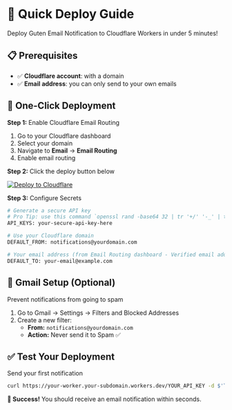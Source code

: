 # 🚀 Quick Deploy Guide

Deploy Guten Email Notification to Cloudflare Workers in under 5 minutes!

## 📋 Prerequisites

- ✅ **Cloudflare account**: with a domain
- ✅ **Email address**: you can only send to your own emails

## 🚀 One-Click Deployment

**Step 1:** Enable Cloudflare Email Routing
1. Go to your Cloudflare dashboard
2. Select your domain
3. Navigate to **Email** → **Email Routing**
4. Enable email routing

**Step 2:** Click the deploy button below

[![Deploy to Cloudflare](https://deploy.workers.cloudflare.com/button)](https://deploy.workers.cloudflare.com/?url=https://github.com/gutenye/email-notification)

**Step 3:** Configure Secrets

```bash
# Generate a secure API key
# Pro Tip: use this command `openssl rand -base64 32 | tr '+/' '-_' | tr -d '='`
API_KEYS: your-secure-api-key-here

# Use your Cloudflare domain
DEFAULT_FROM: notifications@yourdomain.com

# Your email address (from Email Routing dashboard - Verified email addresses)
DEFAULT_TO: your-email@example.com
```

## 📧 Gmail Setup (Optional)

Prevent notifications from going to spam

1. Go to Gmail → Settings → Filters and Blocked Addresses
2. Create a new filter:
   - **From:** `notifications@yourdomain.com`
   - **Action:** Never send it to Spam ✅

## ✅ Test Your Deployment

Send your first notification

```bash
curl https://your-worker.your-subdomain.workers.dev/YOUR_API_KEY -d $'Test Notification\nHello from Guten Email Notification!'
```

**🎉 Success!** You should receive an email notification within seconds.